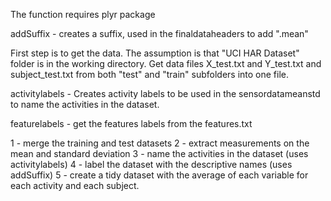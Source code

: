 The function requires plyr package


addSuffix - creates a suffix, used in the finaldataheaders to add ".mean"

First step is to get the data. The assumption is that "UCI HAR Dataset" folder is in the working directory. Get data files X_test.txt and Y_test.txt and subject_test.txt from both "test" and "train" subfolders into one file. 

activitylabels - Creates activity labels to be used in the sensordatameanstd to name the activities in the dataset.

featurelabels - get the features labels from the features.txt

1 - merge the training and test datasets 
2 - extract measurements on the mean and standard deviation
3 - name the activities in the dataset (uses activitylabels)
4 - label the dataset with the descriptive names (uses addSuffix)
5 - create a tidy dataset with the average of each variable for each activity and each subject. 

